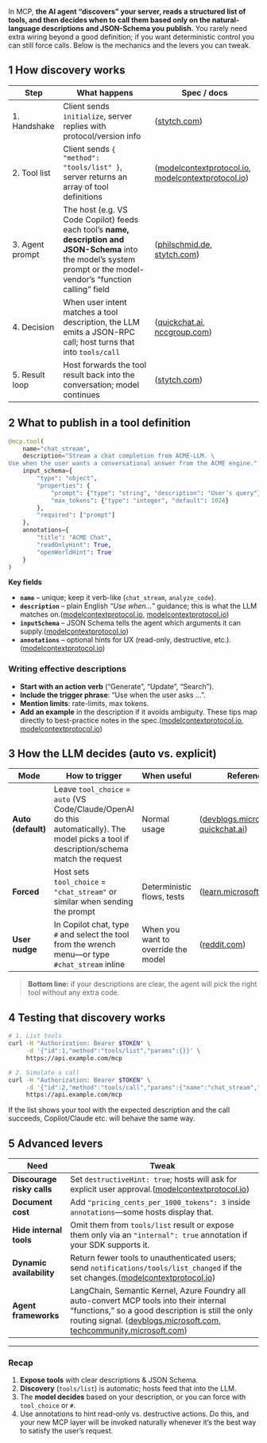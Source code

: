 In MCP, **the AI agent “discovers” your server, reads a structured list of tools, and then decides when to call them based only on the natural-language descriptions and JSON-Schema you publish.** You rarely need extra wiring beyond a good definition; if you want deterministic control you can still force calls. Below is the mechanics and the levers you can tweak.

## 1  How discovery works

| Step            | What happens                                                                                                                                                          | Spec / docs                                                  |
| --------------- | --------------------------------------------------------------------------------------------------------------------------------------------------------------------- | ------------------------------------------------------------ |
| 1. Handshake    | Client sends `initialize`, server replies with protocol/version info                                                                                                  | ([stytch.com][1])                                            |
| 2. Tool list    | Client sends `{ "method": "tools/list" }`, server returns an array of tool definitions                                                                                | ([modelcontextprotocol.io][2], [modelcontextprotocol.io][3]) |
| 3. Agent prompt | The host (e.g. VS Code Copilot) feeds each tool’s **name, description and JSON-Schema** into the model’s system prompt or the model-vendor’s “function calling” field | ([philschmid.de][4], [stytch.com][5])                        |
| 4. Decision     | When user intent matches a tool description, the LLM emits a JSON-RPC call; host turns that into `tools/call`                                                         | ([quickchat.ai][6], [nccgroup.com][7])                       |
| 5. Result loop  | Host forwards the tool result back into the conversation; model continues                                                                                             | ([stytch.com][5])                                            |

## 2  What to publish in a tool definition

```python
@mcp.tool(
    name="chat_stream",
    description="Stream a chat completion from ACME-LLM. \
Use when the user wants a conversational answer from the ACME engine.",
    input_schema={
        "type": "object",
        "properties": {
            "prompt": {"type": "string", "description": "User’s query"},
            "max_tokens": {"type": "integer", "default": 1024}
        },
        "required": ["prompt"]
    },
    annotations={
        "title": "ACME Chat",
        "readOnlyHint": True,
        "openWorldHint": True
    }
)
```

**Key fields**

* **`name`** – unique; keep it verb-like (`chat_stream`, `analyze_code`).
* **`description`** – plain English *“Use when…”* guidance; this is what the LLM matches on.([modelcontextprotocol.io][3], [modelcontextprotocol.io][3])
* **`inputSchema`** – JSON Schema tells the agent which arguments it can supply.([modelcontextprotocol.io][3])
* **`annotations`** – optional hints for UX (read-only, destructive, etc.).([modelcontextprotocol.io][3])

### Writing effective descriptions

* **Start with an action verb** (“Generate”, “Update”, “Search”).
* **Include the trigger phrase**: “Use when the user asks …”.
* **Mention limits**: rate-limits, max tokens.
* **Add an example** in the description if it avoids ambiguity. These tips map directly to best-practice notes in the spec.([modelcontextprotocol.io][3], [modelcontextprotocol.io][3])

## 3  How the LLM decides (auto vs. explicit)

| Mode               | How to trigger                                                                                                                             | When useful                         | Reference                                        |
| ------------------ | ------------------------------------------------------------------------------------------------------------------------------------------ | ----------------------------------- | ------------------------------------------------ |
| **Auto (default)** | Leave `tool_choice` = `auto` (VS Code/Claude/OpenAI do this automatically). The model picks a tool if description/schema match the request | Normal usage                        | ([devblogs.microsoft.com][8], [quickchat.ai][6]) |
| **Forced**         | Host sets `tool_choice` = `"chat_stream"` or similar when sending the prompt                                                               | Deterministic flows, tests          | ([learn.microsoft.com][9])                       |
| **User nudge**     | In Copilot chat, type `#` and select the tool from the wrench menu—or type `#chat_stream` inline                                           | When you want to override the model | ([reddit.com][10])                               |

> **Bottom line:** if your descriptions are clear, the agent will pick the right tool without any extra code.

## 4  Testing that discovery works

```bash
# 1. List tools
curl -H "Authorization: Bearer $TOKEN" \
     -d '{"id":1,"method":"tools/list","params":{}}' \
     https://api.example.com/mcp

# 2. Simulate a call
curl -H "Authorization: Bearer $TOKEN" \
     -d '{"id":2,"method":"tools/call","params":{"name":"chat_stream","arguments":{"prompt":"hi"}}}' \
     https://api.example.com/mcp
```

If the list shows your tool with the expected description and the call succeeds, Copilot/Claude etc. will behave the same way.

## 5  Advanced levers

| Need                       | Tweak                                                                                                                                                                                                                           |
| -------------------------- | ------------------------------------------------------------------------------------------------------------------------------------------------------------------------------------------------------------------------------- |
| **Discourage risky calls** | Set `destructiveHint: true`; hosts will ask for explicit user approval.([modelcontextprotocol.io][3])                                                                                                                           |
| **Document cost**          | Add `"pricing_cents_per_1000_tokens": 3` inside `annotations`—some hosts display that.                                                                                                                                          |
| **Hide internal tools**    | Omit them from `tools/list` result or expose them only via an `"internal": true` annotation if your SDK supports it.                                                                                                            |
| **Dynamic availability**   | Return fewer tools to unauthenticated users; send `notifications/tools/list_changed` if the set changes.([modelcontextprotocol.io][2])                                                                                          |
| **Agent frameworks**       | LangChain, Semantic Kernel, Azure Foundry all auto-convert MCP tools into their internal “functions,” so a good description is still the only routing signal. ([devblogs.microsoft.com][11], [techcommunity.microsoft.com][12]) |

---

### Recap

1. **Expose tools** with clear descriptions & JSON Schema.
2. **Discovery** (`tools/list`) is automatic; hosts feed that into the LLM.
3. The **model decides** based on your description, or you can force with `tool_choice` or `#`.
4. Use annotations to hint read-only vs. destructive actions.
   Do this, and your new MCP layer will be invoked naturally whenever it’s the best way to satisfy the user’s request.

[1]: https://stytch.com/blog/model-context-protocol-introduction/?utm_source=chatgpt.com "Model Context Protocol (MCP): A comprehensive introduction for ..."
[2]: https://modelcontextprotocol.io/docs/concepts/tools?utm_source=chatgpt.com "Tools - Model Context Protocol"
[3]: https://modelcontextprotocol.io/docs/concepts/tools "Tools - Model Context Protocol"
[4]: https://www.philschmid.de/mcp-introduction?utm_source=chatgpt.com "Model Context Protocol (MCP) an overview - Philschmid"
[5]: https://stytch.com/blog/model-context-protocol-introduction/ "Model Context Protocol (MCP): A comprehensive introduction for developers "
[6]: https://quickchat.ai/post/mcp-explained?utm_source=chatgpt.com "How Model Context Protocol works. MCP Explained - Quickchat AI"
[7]: https://www.nccgroup.com/us/research-blog/http-to-mcp-bridge/?utm_source=chatgpt.com "HTTP to MCP Bridge - NCC Group"
[8]: https://devblogs.microsoft.com/visualstudio/agent-mode-is-now-generally-available-with-mcp-support/?utm_source=chatgpt.com "Agent mode is now generally available with MCP support"
[9]: https://learn.microsoft.com/en-us/azure/ai-services/agents/how-to/tools/overview?utm_source=chatgpt.com "What are tools in Azure AI Foundry Agent Service - Learn Microsoft"
[10]: https://www.reddit.com/r/GithubCopilot/comments/1kv3o66/how_to_tell_github_copilot_to_use_certain_mcp_tool/ "How to tell GitHub copilot to use certain MCP tool? : r/GithubCopilot"
[11]: https://devblogs.microsoft.com/semantic-kernel/integrating-model-context-protocol-tools-with-semantic-kernel-a-step-by-step-guide/?utm_source=chatgpt.com "Integrating Model Context Protocol Tools with Semantic Kernel"
[12]: https://techcommunity.microsoft.com/blog/azure-ai-services-blog/ai-automation-in-azure-foundry-through-turnkey-mcp-integration-and-computer-use-/4424098?utm_source=chatgpt.com "AI Automation in Azure Foundry through turnkey MCP Integration ..."
